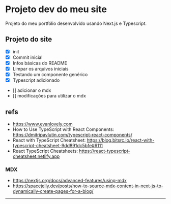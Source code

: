 # Projeto dev do meu site

Projeto do meu portfólio desenvolvido usando Next.js e Typescript.

## Projeto do site

- [x] init
- [x] Commit inicial
- [x] Infos básicas do README
- [x] Limpar os arquivos iniciais
- [x] Testando um componente genérico
- [x] Typescript adicionado
- [] adicionar o mdx
- [] modificações para utilizar o mdx

## refs

- https://www.evanlovely.com
- How to Use TypeScript with React Components: https://dmitripavlutin.com/typescript-react-components/
- React with TypeScript Cheatsheet: https://blog.bitsrc.io/react-with-typescript-cheatsheet-9dd891dc5bfe#6111
- React TypeScript Cheatsheets: https://react-typescript-cheatsheet.netlify.app

### MDX
- https://nextjs.org/docs/advanced-features/using-mdx
- https://spacejelly.dev/posts/how-to-source-mdx-content-in-next-js-to-dynamically-create-pages-for-a-blog/
-----------------------------------------------------------------------------
